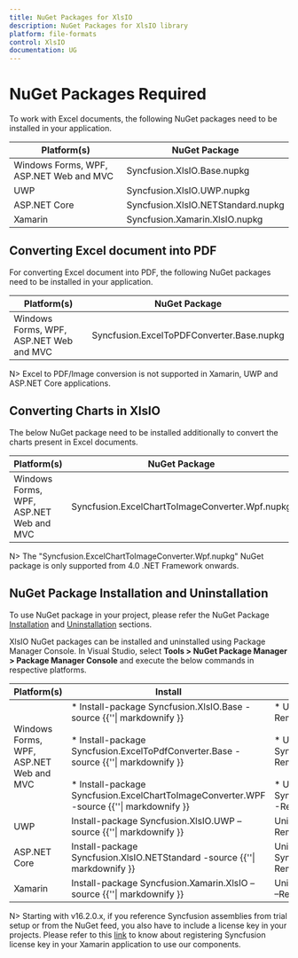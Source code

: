 ```yaml
---
title: NuGet Packages for XlsIO
description: NuGet Packages for XlsIO library
platform: file-formats
control: XlsIO
documentation: UG
---
```

# NuGet Packages Required

To work with Excel documents, the following NuGet packages need to be installed in your application.

<table>
<tr>
<thead>
<th><b>Platform(s)</b></th>
<th><b>NuGet Package</b></th>
</thead>
</tr>
<tr>
<td>
Windows Forms, WPF, ASP.NET Web and MVC
</td>
<td>
Syncfusion.XlsIO.Base.nupkg
</td>
</tr>
<tr>
<td>
UWP
</td>
<td>
Syncfusion.XlsIO.UWP.nupkg
</td>
</tr>
<tr>
<td>
ASP.NET Core
</td>
<td>
Syncfusion.XlsIO.NETStandard.nupkg
</td>
</tr>
<tr>
<td>
Xamarin
</td>
<td>
Syncfusion.Xamarin.XlsIO.nupkg
</td>
</tr>
</table>

## Converting Excel document into PDF

For converting Excel document into PDF, the following NuGet packages need to be installed in your application.

<table>
<tr>
<thead>
<th><b>Platform(s)</b></th>
<th><b>NuGet Package</b></th>
</thead>
</tr>
<tr>
<td>
Windows Forms, WPF, ASP.NET Web and MVC
</td>
<td>
Syncfusion.ExcelToPDFConverter.Base.nupkg
</td>
</tr>
</table>

N> Excel to PDF/Image conversion is not supported in Xamarin, UWP and ASP.NET Core applications.

## Converting Charts in XlsIO

The below NuGet package need to be installed additionally to convert the charts present in Excel documents.

<table>
<tr>
<thead>
<th><b>Platform(s)</b></th>
<th><b>NuGet Package</b></th>
</thead>
</tr>
<tr>
<td>
Windows Forms, WPF, ASP.NET Web and MVC
</td>
<td>
Syncfusion.ExcelChartToImageConverter.Wpf.nupkg
</td>
</tr>
</table>

N> The "Syncfusion.ExcelChartToImageConverter.Wpf.nupkg" NuGet package is only supported from 4.0 .NET Framework onwards. 

## NuGet Package Installation and Uninstallation

To use NuGet package in your project, please refer the NuGet Package [Installation](https://help.syncfusion.com/extension/syncfusion-nuget-packages/nuget-install-and-configuration) and [Uninstallation](https://help.syncfusion.com/extension/syncfusion-nuget-packages/nuget-uninstallation-process) sections.

XlsIO NuGet packages can be installed and uninstalled using Package Manager Console. In Visual Studio, select **Tools > NuGet Package Manager > Package Manager Console** and execute the below commands in respective platforms.

<table>
<tr>
<thead>
<th><b>Platform(s)</b></th>
<th><b>Install</b></th>
<th><b>UnInstall</b></th>
</thead>
</tr>
<tr>
<td>
Windows Forms, WPF, ASP.NET Web and MVC
</td>
<td>
* Install-package Syncfusion.XlsIO.Base -source {{'<http://nuget.syncfusion.com/nuget_windows-forms/nuget/getsyncfusionpackages/windows-forms/>'| markdownify }}<br/><br/>
* Install-package Syncfusion.ExcelToPdfConverter.Base -source {{'<http://nuget.syncfusion.com/nuget_windows-forms/nuget/getsyncfusionpackages/windows-forms/>'| markdownify }}<br/><br/>
* Install-package Syncfusion.ExcelChartToImageConverter.WPF -source {{'<http://nuget.syncfusion.com/nuget_windows-forms/nuget/getsyncfusionpackages/windows-forms/>'| markdownify }}
</td>
<td>
* Uninstall-package Syncfusion.XlsIO.Base -RemoveDependencies                             <br/><br/>
* Uninstall-package Syncfusion.ExcelToPdfConverter.Base -RemoveDependencies                             <br/><br/>
* Uninstall-package Syncfusion.ExcelChartToImageConverter.WPF -RemoveDependencies                             
</td>
</tr>
<tr>
<td>
UWP
</td>
<td>
Install-package Syncfusion.XlsIO.UWP –source {{'<http://nuget.syncfusion.com/nuget_universalwindows/nuget/getsyncfusionpackages/universalwindows>'| markdownify }}
</td>
<td>
Uninstall-package Syncfusion.XlsIO.UWP –RemoveDependencies
</td>
</tr>
<tr>
<td>
ASP.NET Core
</td>
<td>
Install-package Syncfusion.XlsIO.NETStandard -source {{'<https://nuget.syncfusion.com/nuget_aspnetcore/nuget/getsyncfusionpackages/aspnetcore>'| markdownify }}
</td>
<td>
Uninstall-package Syncfusion.XlsIO.NETStandard –RemoveDependencies
</td>
</tr>
<tr>
<td>
Xamarin
</td>
<td>
Install-package Syncfusion.Xamarin.XlsIO –source {{'<http://nuget.syncfusion.com/nuget_xamarin/nuget/getsyncfusionpackages/xamarin>'| markdownify }}
</td>
<td>
Uninstall-package Syncfusion.Xamarin.XlsIO –RemoveDependencies
</td>
</tr>
</table>

N> Starting with v16.2.0.x, if you reference Syncfusion assemblies from trial setup or from the NuGet feed, you also have to include a license key in your projects. Please refer to this [link](https://help.syncfusion.com/common/essential-studio/licensing/license-key) to know about registering Syncfusion license key in your Xamarin application to use our components.